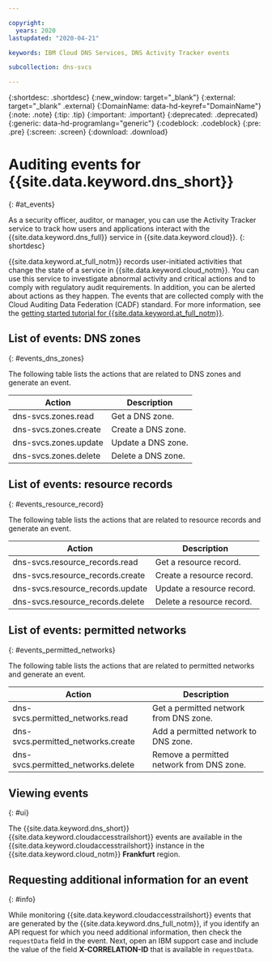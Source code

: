 ```yaml
---

copyright:
  years: 2020
lastupdated: "2020-04-21"

keywords: IBM Cloud DNS Services, DNS Activity Tracker events

subcollection: dns-svcs

---
```


{:shortdesc: .shortdesc}
{:new_window: target="_blank"}
{:external: target="_blank" .external}
{:DomainName: data-hd-keyref="DomainName"}
{:note: .note}
{:tip: .tip}
{:important: .important}
{:deprecated: .deprecated}
{:generic: data-hd-programlang="generic"}
{:codeblock: .codeblock}
{:pre: .pre}
{:screen: .screen}
{:download: .download}


# Auditing events for {{site.data.keyword.dns_short}}
{: #at_events}

As a security officer, auditor, or manager, you can use the Activity Tracker service to track how users and applications interact with the {{site.data.keyword.dns_full}} service in {{site.data.keyword.cloud}}.
{: shortdesc}

{{site.data.keyword.at_full_notm}} records user-initiated activities that change the state of a service in {{site.data.keyword.cloud_notm}}. You can use this service to investigate abnormal activity and critical actions and to comply with regulatory audit requirements. In addition, you can be alerted about actions as they happen. The events that are collected comply with the Cloud Auditing Data Federation (CADF) standard. For more information, see the [getting started tutorial for {{site.data.keyword.at_full_notm}}](/docs/Activity-Tracker-with-LogDNA?topic=logdnaat-getting-started#getting-started).


## List of events: DNS zones
{: #events_dns_zones}

The following table lists the actions that are related to DNS zones and generate an event.

|Action|Description|
|---|---|  
|dns-svcs.zones.read  |Get a DNS zone.   |
|dns-svcs.zones.create|Create a DNS zone.|
|dns-svcs.zones.update|Update a DNS zone.|
|dns-svcs.zones.delete|Delete a DNS zone.|

## List of events: resource records
{: #events_resource_record}

The following table lists the actions that are related to resource records and generate an event.

|Action|Description|
|---|---|  
|dns-svcs.resource_records.read  |Get a resource record.   |
|dns-svcs.resource_records.create|Create a resource record.|
|dns-svcs.resource_records.update|Update a resource record.|
|dns-svcs.resource_records.delete|Delete a resource record.|

## List of events: permitted networks
{: #events_permitted_networks}

The following table lists the actions that are related to permitted networks and generate an event.

|Action|Description|
|---|---|  
|dns-svcs.permitted_networks.read  |Get a permitted network from DNS zone.|
|dns-svcs.permitted_networks.create|Add a permitted network to DNS zone.|
|dns-svcs.permitted_networks.delete|Remove a permitted network from DNS zone.|

## Viewing events
{: #ui}

The {{site.data.keyword.dns_short}} {{site.data.keyword.cloudaccesstrailshort}} events are available in the {{site.data.keyword.cloudaccesstrailshort}} instance in the {{site.data.keyword.cloud_notm}} **Frankfurt** region.

## Requesting additional information for an event
{: #info}

While monitoring {{site.data.keyword.cloudaccesstrailshort}} events that are generated by the {{site.data.keyword.dns_full_notm}}, if you identify an API request for which you need additional information, then check the `requestData` field in the event. Next, open an IBM support case and include the value of the field **X-CORRELATION-ID** that is available in `requestData`.
